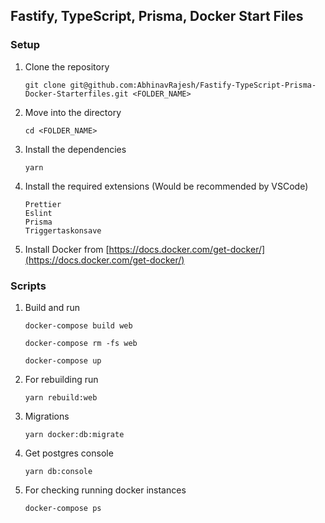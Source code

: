 ## Fastify, TypeScript, Prisma, Docker Start Files

### Setup

1. Clone the repository
   ```
   git clone git@github.com:AbhinavRajesh/Fastify-TypeScript-Prisma-Docker-Starterfiles.git <FOLDER_NAME>
   ```
2. Move into the directory

   ```
   cd <FOLDER_NAME>
   ```

3. Install the dependencies

   ```
   yarn
   ```

4. Install the required extensions (Would be recommended by VSCode)

   ```
   Prettier
   Eslint
   Prisma
   Triggertaskonsave
   ```

5. Install Docker from [https://docs.docker.com/get-docker/](https://docs.docker.com/get-docker/)

### Scripts

1. Build and run

   ```
   docker-compose build web
   ```

   ```
   docker-compose rm -fs web
   ```

   ```
   docker-compose up
   ```

2. For rebuilding run

   ```
   yarn rebuild:web
   ```

3. Migrations

   ```
   yarn docker:db:migrate
   ```

4. Get postgres console

   ```
   yarn db:console
   ```

5. For checking running docker instances
   ```
   docker-compose ps
   ```
